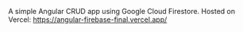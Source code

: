 A simple Angular CRUD app using Google Cloud Firestore.
Hosted on Vercel: https://angular-firebase-final.vercel.app/
